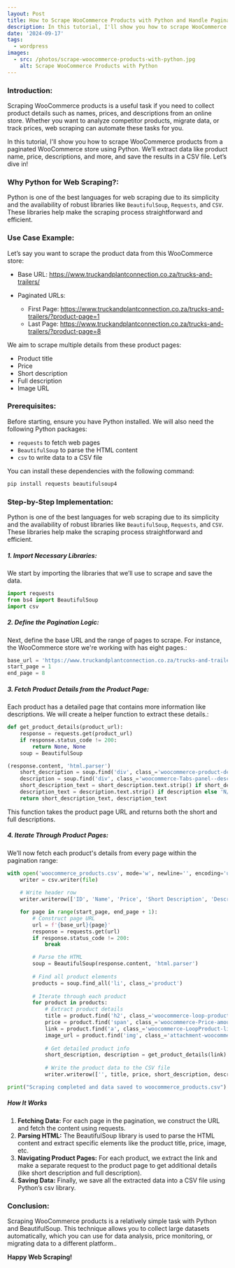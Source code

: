 ```yaml
---
layout: Post
title: How to Scrape WooCommerce Products with Python and Handle Pagination
description: In this tutorial, I'll show you how to scrape WooCommerce products from a paginated WooCommerce store using Python.
date: '2024-09-17'
tags:
  - wordpress
images:
  - src: /photos/scrape-woocommerce-products-with-python.jpg
    alt: Scrape WooCommerce Products with Python
---
```


### Introduction:

Scraping WooCommerce products is a useful task if you need to collect product details such as names, prices, and descriptions from an online store. Whether you want to analyze competitor products, migrate data, or track prices, web scraping can automate these tasks for you.

In this tutorial, I'll show you how to scrape WooCommerce products from a paginated WooCommerce store using Python. We’ll extract data like product name, price, descriptions, and more, and save the results in a CSV file. Let’s dive in!

### Why Python for Web Scraping?:

Python is one of the best languages for web scraping due to its simplicity and the availability of robust libraries like `BeautifulSoup`, `Requests`, and `CSV`. These libraries help make the scraping process straightforward and efficient.

### Use Case Example:

Let’s say you want to scrape the product data from this WooCommerce store:

* Base URL: https://www.truckandplantconnection.co.za/trucks-and-trailers/

* Paginated URLs:
    * First Page: https://www.truckandplantconnection.co.za/trucks-and-trailers/?product-page=1
    * Last Page: https://www.truckandplantconnection.co.za/trucks-and-trailers/?product-page=8

We aim to scrape multiple details from these product pages:

 * Product title
 * Price
 * Short description
 * Full description
 * Image URL

### Prerequisites:

Before starting, ensure you have Python installed. We will also need the following Python packages:

* `requests` to fetch web pages
* `BeautifulSoup` to parse the HTML content
* `csv` to write data to a CSV file

You can install these dependencies with the following command:

```bash showLineNumbers
pip install requests beautifulsoup4
```

### Step-by-Step Implementation:

Python is one of the best languages for web scraping due to its simplicity and the availability of robust libraries like `BeautifulSoup`, `Requests`, and `CSV`. These libraries help make the scraping process straightforward and efficient.

##### 1. Import Necessary Libraries:
We start by importing the libraries that we’ll use to scrape and save the data.

```python showLineNumbers
import requests
from bs4 import BeautifulSoup
import csv
```

##### 2. Define the Pagination Logic:
Next, define the base URL and the range of pages to scrape. For instance, the WooCommerce store we're working with has eight pages.:

```python showLineNumbers
base_url = 'https://www.truckandplantconnection.co.za/trucks-and-trailers/?product-page='
start_page = 1
end_page = 8
```

##### 3. Fetch Product Details from the Product Page:
Each product has a detailed page that contains more information like descriptions. We will create a helper function to extract these details.:

```python showLineNumbers
def get_product_details(product_url):
    response = requests.get(product_url)
    if response.status_code != 200:
        return None, None
    soup = BeautifulSoup
```

```python showLineNumbers
(response.content, 'html.parser')
    short_description = soup.find('div', class_='woocommerce-product-details__short-description')
    description = soup.find('div', class_='woocommerce-Tabs-panel--description')
    short_description_text = short_description.text.strip() if short_description else 'N/A'
    description_text = description.text.strip() if description else 'N/A'
    return short_description_text, description_text
```

This function takes the product page URL and returns both the short and full descriptions.


##### 4. Iterate Through Product Pages:

We’ll now fetch each product's details from every page within the pagination range:

```python showLineNumbers
with open('woocommerce_products.csv', mode='w', newline='', encoding='utf-8') as file:
    writer = csv.writer(file)
    
    # Write header row
    writer.writerow(['ID', 'Name', 'Price', 'Short Description', 'Description', 'Image URL'])

    for page in range(start_page, end_page + 1):
        # Construct page URL
        url = f'{base_url}{page}'
        response = requests.get(url)
        if response.status_code != 200:
            break

        # Parse the HTML
        soup = BeautifulSoup(response.content, 'html.parser')
        
        # Find all product elements
        products = soup.find_all('li', class_='product')
        
        # Iterate through each product
        for product in products:
            # Extract product details
            title = product.find('h2', class_='woocommerce-loop-product__title').text.strip()
            price = product.find('span', class_='woocommerce-Price-amount').text.strip() if product.find('span', class_='woocommerce-Price-amount') else 'N/A'
            link = product.find('a', class_='woocommerce-LoopProduct-link')['href']
            image_url = product.find('img', class_='attachment-woocommerce_thumbnail')['src']
            
            # Get detailed product info
            short_description, description = get_product_details(link)
            
            # Write the product data to the CSV file
            writer.writerow(['', title, price, short_description, description, image_url])

print("Scraping completed and data saved to woocommerce_products.csv")

```

##### How It Works

1. **Fetching Data:** For each page in the pagination, we construct the URL and fetch the content using requests.
2. **Parsing HTML:** The BeautifulSoup library is used to parse the HTML content and extract specific elements like the product title, price, image, etc.
3. **Navigating Product Pages:** For each product, we extract the link and make a separate request to the product page to get additional details (like short description and full description).
4. **Saving Data:** Finally, we save all the extracted data into a CSV file using Python’s csv library.



### Conclusion:

Scraping WooCommerce products is a relatively simple task with Python and BeautifulSoup. This technique allows you to collect large datasets automatically, which you can use for data analysis, price monitoring, or migrating data to a different platform..

**Happy Web Scraping!**